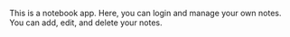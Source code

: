 This is a notebook app. Here, you can login and manage your own notes. You can add, edit, and delete your notes.
